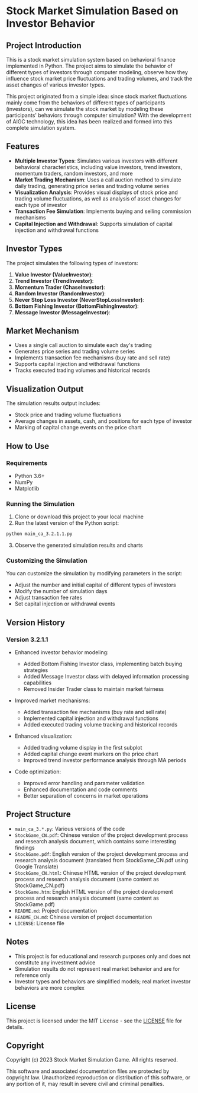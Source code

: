 # Stock Market Simulation Based on Investor Behavior

## Project Introduction

This is a stock market simulation system based on behavioral finance implemented in Python. The project aims to simulate the behavior of different types of investors through computer modeling, observe how they influence stock market price fluctuations and trading volumes, and track the asset changes of various investor types.

This project originated from a simple idea: since stock market fluctuations mainly come from the behaviors of different types of participants (investors), can we simulate the stock market by modeling these participants' behaviors through computer simulation? With the development of AIGC technology, this idea has been realized and formed into this complete simulation system.

## Features

- **Multiple Investor Types**: Simulates various investors with different behavioral characteristics, including value investors, trend investors, momentum traders, random investors, and more
- **Market Trading Mechanism**: Uses a call auction method to simulate daily trading, generating price series and trading volume series
- **Visualization Analysis**: Provides visual displays of stock price and trading volume fluctuations, as well as analysis of asset changes for each type of investor
- **Transaction Fee Simulation**: Implements buying and selling commission mechanisms
- **Capital Injection and Withdrawal**: Supports simulation of capital injection and withdrawal functions

## Investor Types

The project simulates the following types of investors:

1. **Value Investor (ValueInvestor)**:
2. **Trend Investor (TrendInvestor)**:
3. **Momentum Trader (ChaseInvestor)**:
4. **Random Investor (RandomInvestor)**:
5. **Never Stop Loss Investor (NeverStopLossInvestor)**:
6. **Bottom Fishing Investor (BottomFishingInvestor)**:
7. **Message Investor (MessageInvestor)**:

## Market Mechanism

- Uses a single call auction to simulate each day's trading
- Generates price series and trading volume series
- Implements transaction fee mechanisms (buy rate and sell rate)
- Supports capital injection and withdrawal functions
- Tracks executed trading volumes and historical records

## Visualization Output

The simulation results output includes:
- Stock price and trading volume fluctuations
- Average changes in assets, cash, and positions for each type of investor
- Marking of capital change events on the price chart

## How to Use

### Requirements

- Python 3.6+
- NumPy
- Matplotlib

### Running the Simulation

1. Clone or download this project to your local machine
2. Run the latest version of the Python script:

```bash
python main_ca_3.2.1.1.py
```

3. Observe the generated simulation results and charts

### Customizing the Simulation

You can customize the simulation by modifying parameters in the script:

- Adjust the number and initial capital of different types of investors
- Modify the number of simulation days
- Adjust transaction fee rates
- Set capital injection or withdrawal events

## Version History

### Version 3.2.1.1

- Enhanced investor behavior modeling:
  - Added Bottom Fishing Investor class, implementing batch buying strategies
  - Added Message Investor class with delayed information processing capabilities
  - Removed Insider Trader class to maintain market fairness

- Improved market mechanisms:
  - Added transaction fee mechanisms (buy rate and sell rate)
  - Implemented capital injection and withdrawal functions
  - Added executed trading volume tracking and historical records

- Enhanced visualization:
  - Added trading volume display in the first subplot
  - Added capital change event markers on the price chart
  - Improved trend investor performance analysis through MA periods

- Code optimization:
  - Improved error handling and parameter validation
  - Enhanced documentation and code comments
  - Better separation of concerns in market operations

## Project Structure

- `main_ca_3.*.py`: Various versions of the code
- `StockGame_CN.pdf`: Chinese version of the project development process and research analysis document, which contains some interesting findings
- `StockGame.pdf`: English version of the project development process and research analysis document (translated from StockGame_CN.pdf using Google Translate)
- `StockGame_CN.html`: Chinese HTML version of the project development process and research analysis document (same content as StockGame_CN.pdf)
- `StockGame.htm`: English HTML version of the project development process and research analysis document (same content as StockGame.pdf)
- `README.md`: Project documentation
- `README_CN.md`: Chinese version of project documentation
- `LICENSE`: License file

## Notes

- This project is for educational and research purposes only and does not constitute any investment advice
- Simulation results do not represent real market behavior and are for reference only
- Investor types and behaviors are simplified models; real market investor behaviors are more complex

## License

This project is licensed under the MIT License - see the [LICENSE](LICENSE) file for details.

## Copyright

Copyright (c) 2023 Stock Market Simulation Game. All rights reserved.

This software and associated documentation files are protected by copyright law. Unauthorized reproduction or distribution of this software, or any portion of it, may result in severe civil and criminal penalties.